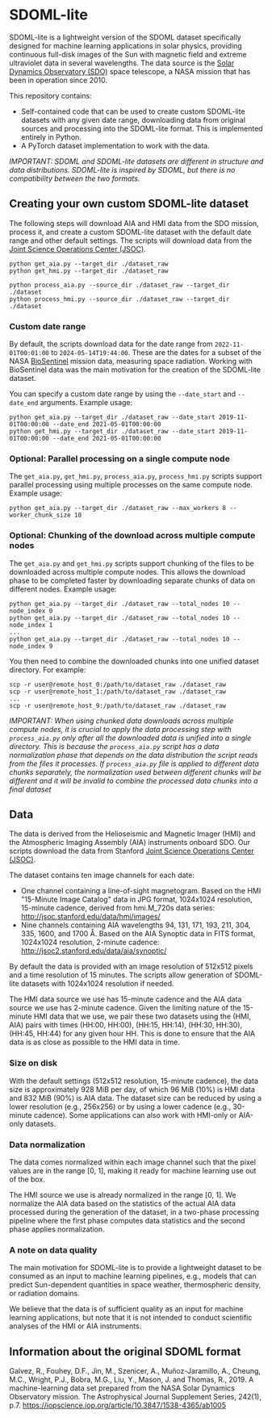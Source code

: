 # SDOML-lite

SDOML-lite is a lightweight version of the SDOML dataset specifically designed for machine learning applications in solar physics, providing continuous full-disk images of the Sun with magnetic field and extreme ultraviolet data in several wavelengths. The data source is the [Solar Dynamics Observatory (SDO)](https://sdo.gsfc.nasa.gov/) space telescope, a NASA mission that has been in operation since 2010.

This repository contains:

- Self-contained code that can be used to create custom SDOML-lite datasets with any given date range, downloading data from original sources and processing into the SDOML-lite format. This is implemented entirely in Python.
- A PyTorch dataset implementation to work with the data.

*IMPORTANT: SDOML and SDOML-lite datasets are different in structure and data distributions. SDOML-lite is inspired by SDOML, but there is no compatibility between the two formats.*

## Creating your own custom SDOML-lite dataset

The following steps will download AIA and HMI data from the SDO mission, process it, and create a custom SDOML-lite dataset with the default date range and other default settings. The scripts will download data from the [Joint Science Operations Center (JSOC)](http://jsoc.stanford.edu/).

```
python get_aia.py --target_dir ./dataset_raw
python get_hmi.py --target_dir ./dataset_raw

python process_aia.py --source_dir ./dataset_raw --target_dir ./dataset
python process_hmi.py --source_dir ./dataset_raw --target_dir ./dataset
```

### Custom date range

By default, the scripts download data for the date range from `2022-11-01T00:01:00` to `2024-05-14T19:44:00`. These are the dates for a subset of the NASA [BioSentinel](https://www.nasa.gov/centers-and-facilities/ames/what-is-biosentinel/) mission data, measuring space radiation. Working with BioSentinel data was the main motivation for the creation of the SDOML-lite dataset.

 You can specify a custom date range by using the `--date_start` and `--date_end` arguments. Example usage:
```
python get_aia.py --target_dir ./dataset_raw --date_start 2019-11-01T00:00:00 --date_end 2021-05-01T00:00:00
python get_hmi.py --target_dir ./dataset_raw --date_start 2019-11-01T00:00:00 --date_end 2021-05-01T00:00:00
```

### Optional: Parallel processing on a single compute node

The `get_aia.py`, `get_hmi.py`, `process_aia.py`, `process_hmi.py` scripts support parallel processing using multiple processes on the same compute node. Example usage:
```
python get_aia.py --target_dir ./dataset_raw --max_workers 8 --worker_chunk_size 10
```


### Optional: Chunking of the download across multiple compute nodes
The `get_aia.py` and `get_hmi.py` scripts support chunking of the files to be downloaded across multiple compute nodes. This allows the download phase to be completed faster by downloading separate chunks of data on different nodes. Example usage:
```
python get_aia.py --target_dir ./dataset_raw --total_nodes 10 --node_index 0
python get_aia.py --target_dir ./dataset_raw --total_nodes 10 --node_index 1
...
python get_aia.py --target_dir ./dataset_raw --total_nodes 10 --node_index 9
```

You then need to combine the downloaded chunks into one unified dataset directory. For example:
```
scp -r user@remote_host_0:/path/to/dataset_raw ./dataset_raw
scp -r user@remote_host_1:/path/to/dataset_raw ./dataset_raw
...
scp -r user@remote_host_9:/path/to/dataset_raw ./dataset_raw
```

*IMPORTANT: When using chunked data downloads across multiple compute nodes, it is crucial to apply the data processing step with `process_aia.py` only after all the downloaded data is unified into a single directory. This is because the `process_aia.py` script has a data normalization phase that depends on the data distribution the script reads from the files it processes. If `process_aia.py` file is applied to different data chunks separately, the normalization used between different chunks will be different and it will be invalid to combine the processed data chunks into a final dataset*

## Data

The data is derived from the Helioseismic and Magnetic Imager (HMI) and the Atmospheric Imaging Assembly (AIA) instruments onboard SDO. Our scripts download the data from Stanford [Joint Science Operations Center (JSOC)](http://jsoc.stanford.edu/).

The dataset contains ten image channels for each date:
- One channel containing a line-of-sight magnetogram. Based on the HMI "15-Minute Image Catalog" data in JPG format, 1024x1024 resolution, 15-minute cadence, derived from hmi.M_720s data series: http://jsoc.stanford.edu/data/hmi/images/
- Nine channels containing AIA wavelengths 94, 131, 171, 193, 211, 304, 335, 1600, and 1700 Å. Based on the AIA Synoptic data in FITS format, 1024x1024 resolution, 2-minute cadence: http://jsoc2.stanford.edu/data/aia/synoptic/

By default the data is provided with an image resolution of 512x512 pixels and a time resolution of 15 minutes. The scripts allow generation of SDOML-lite datasets with 1024x1024 resolution if needed.

The HMI data source we use has 15-minute cadence and the AIA data source we use has 2-minute cadence. Given the limiting nature of the 15-minute HMI data that we use, we pair these two datasets using the (HMI, AIA) pairs with times (HH:00, HH:00), (HH:15, HH:14), (HH:30, HH:30), (HH:45, HH:44) for any given hour HH. This is done to ensure that the AIA data is as close as possible to the HMI data in time.

### Size on disk

With the default settings (512x512 resolution, 15-minute cadence), the data size is approximately 928 MiB per day, of which 96 MiB (10%) is HMI data and 832 MiB (90%) is AIA data. The dataset size can be reduced by using a lower resolution (e.g., 256x256) or by using a lower cadence (e.g., 30-minute cadence). Some applications can also work with HMI-only or AIA-only datasets.

### Data normalization

The data comes normalized within each image channel such that the pixel values are in the range [0, 1], making it ready for machine learning use out of the box. 

The HMI source we use is already normalized in the range [0, 1]. We normalize the AIA data based on the statistics of the actual AIA data processed during the generation of the dataset, in a two-phase processing pipeline where the first phase computes data statistics and the second phase applies normalization.

### A note on data quality

The main motivation for SDOML-lite is to provide a lightweight dataset to be consumed as an input to machine learning pipelines, e.g., models that can predict Sun-dependent quantities in space weather, thermospheric density, or radiation domains. 

We believe that the data is of sufficient quality as an input for machine learning applications, but note that it is not intended to conduct scientific analyses of the HMI or AIA instruments.

## Information about the original SDOML format

Galvez, R., Fouhey, D.F., Jin, M., Szenicer, A., Muñoz-Jaramillo, A., Cheung, M.C., Wright, P.J., Bobra, M.G., Liu, Y., Mason, J. and Thomas, R., 2019. A machine-learning data set prepared from the NASA Solar Dynamics Observatory mission. The Astrophysical Journal Supplement Series, 242(1), p.7. https://iopscience.iop.org/article/10.3847/1538-4365/ab1005
